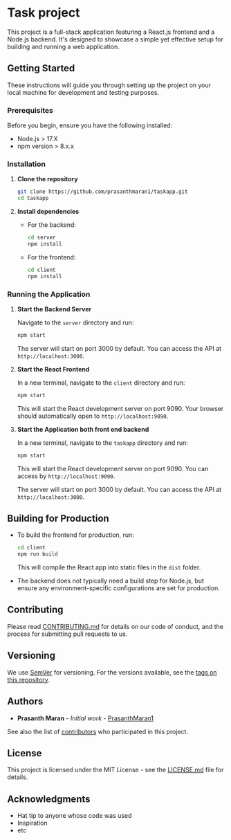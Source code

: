 
# Task project 

This project is a full-stack application featuring a React.js frontend and a Node.js backend. It's designed to showcase a simple yet effective setup for building and running a web application.

## Getting Started

These instructions will guide you through setting up the project on your local machine for development and testing purposes.

### Prerequisites

Before you begin, ensure you have the following installed:

- Node.js > 17.X
- npm version > 8.x.x

### Installation

1. **Clone the repository**

   ```bash
   git clone https://github.com/prasanthmaran1/taskapp.git
   cd taskapp
   ```

2. **Install dependencies**

   - For the backend:

     ```bash
     cd server
     npm install
     ```

   - For the frontend:

     ```bash
     cd client
     npm install
     ```

### Running the Application

1. **Start the Backend Server**

   Navigate to the `server` directory and run:

   ```bash
   npm start
   ```

   The server will start on port 3000 by default. You can access the API at `http://localhost:3000`.

2. **Start the React Frontend**

   In a new terminal, navigate to the `client` directory and run:

   ```bash
   npm start
   ```

   This will start the React development server on port 9090. Your browser should automatically open to `http://localhost:9090`.

3. **Start the Application both front end backend**

   In a new terminal, navigate to the `taskapp` directory and run:

   ```bash
   npm start
   ```

   This will start the React development server on port 9090. You can access by `http://localhost:9090`.

    The server will start on port 3000 by default. You can access the API at `http://localhost:3000`.
   

## Building for Production

- To build the frontend for production, run:

  ```bash
  cd client
  npm run build
  ```

  This will compile the React app into static files in the `dist` folder.

- The backend does not typically need a build step for Node.js, but ensure any environment-specific configurations are set for production.


## Contributing

Please read [CONTRIBUTING.md](CONTRIBUTING.md) for details on our code of conduct, and the process for submitting pull requests to us.

## Versioning

We use [SemVer](http://semver.org/) for versioning. For the versions available, see the [tags on this repository](https://github.com/prasanthmaran1/taskapp/tags).

## Authors

- **Prasanth Maran** - *Initial work* - [PrasanthMaran1](https://github.com/prasanthmaran1)

See also the list of [contributors](https://github.com/prasanthmaran1/taskapp/contributors) who participated in this project.

## License

This project is licensed under the MIT License - see the [LICENSE.md](LICENSE.md) file for details.

## Acknowledgments

- Hat tip to anyone whose code was used
- Inspiration
- etc
